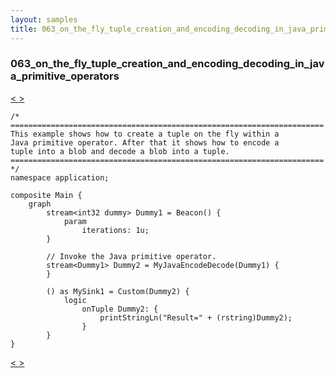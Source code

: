 ```yaml
---
layout: samples
title: 063_on_the_fly_tuple_creation_and_encoding_decoding_in_java_primitive_operators
---
```


### 063_on_the_fly_tuple_creation_and_encoding_decoding_in_java_primitive_operators

<div class="sampleNav"><a class="button" href="../062_data_sharing_between_non_fused_spl_custom_and_java_primitive_operators_Main.spl/"> < </a><a class="button" href="../064_using_spl_composite_params_CompositeParams.spl/"> > </a>
</div>

~~~~~~
/*
======================================================================
This example shows how to create a tuple on the fly within a 
Java primitive operator. After that it shows how to encode a
tuple into a blob and decode a blob into a tuple.
======================================================================
*/
namespace application;

composite Main {
	graph
		stream<int32 dummy> Dummy1 = Beacon() {
			param
				iterations: 1u;
		}
		
		// Invoke the Java primitive operator.
		stream<Dummy1> Dummy2 = MyJavaEncodeDecode(Dummy1) {
		}
		
		() as MySink1 = Custom(Dummy2) {
			logic
				onTuple Dummy2: {
					printStringLn("Result=" + (rstring)Dummy2);
				}
		}
}

~~~~~~

<div class="sampleNav"><a class="button" href="../062_data_sharing_between_non_fused_spl_custom_and_java_primitive_operators_Main.spl/"> < </a><a class="button" href="../064_using_spl_composite_params_CompositeParams.spl/"> > </a>
</div>

